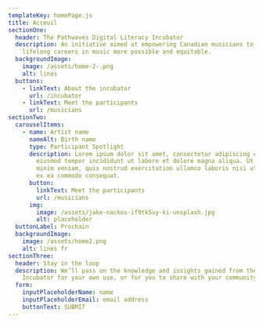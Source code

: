 ```yaml
---
templateKey: homePage.js
title: Acceuil
sectionOne:
  header: The Pathwaves Digital Literacy Incubator
  description: An initiative aimed at empowering Canadian musicians to make
    lifelong careers in music more possible and equitable.
  backgroundImage:
    image: /assets/home-2-.png
    alt: lines
  buttons:
    - linkText: About the incubator
      url: /incubator
    - linkText: Meet the participants
      url: /musicians
sectionTwo:
  carouselItems:
    - name: Artist name
      nameAlt: Birth name
      type: Participant Spotlight
      description: Lorem ipsum dolor sit amet, consectetur adipiscing elit, sed do
        eiusmod tempor incididunt ut labore et dolore magna aliqua. Ut enim ad
        minim veniam, quis nostrud exercitation ullamco laboris nisi ut aliquip
        ex ea commodo consequat.
      button:
        linkText: Meet the participants
        url: /musicians
      img:
        image: /assets/jake-nackos-if9tk5uy-ki-unsplash.jpg
        alt: placeholder
  buttonLabel: Prochain
  backgroundImage:
    image: /assets/home2.png
    alt: lines fr
sectionThree:
  header: Stay in the loop
  description: We’ll pass on the knowledge and insights gained from the Pathwaves
    Incubator for your own use, or for you to share with your community.
  form:
    inputPlaceholderName: name
    inputPlaceholderEmail: email address
    buttonText: SUBMIT
---
```

